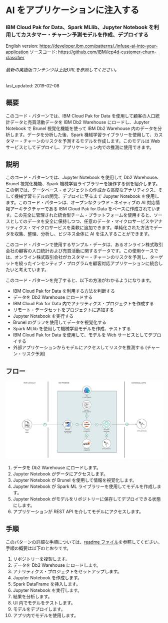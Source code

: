 # AI をアプリケーションに注入する

### IBM Cloud Pak for Data、Spark MLlib、Jupyter Notebook を利用してカスタマー・チャーン予測モデルを作成、デプロイする

English version: https://developer.ibm.com/patterns/./infuse-ai-into-your-application
  ソースコード: https://github.com/IBM/icp4d-customer-churn-classifier

###### 最新の英語版コンテンツは上記URLを参照してください。
last_updated: 2019-02-08

 
## 概要

このコード・パターンでは、IBM Cloud Pak for Data を使用して顧客の人口統計データと売買活動データを IBM Db2 Warehouse にロードし、Jupyter Notebook で Brunel 視覚化機能を使って IBM Db2 Warehouse 内のデータを分析します。データを分析した後、Spark 機械学習ライブラリーを使用して、カスタマー・チャーンのリスクを予測するモデルを作成します。このモデルは Web サービスとしてデプロイし、アプリケーション内での推測に使用できます。

## 説明

このコード・パターンでは、Jupyter Notebook を使用して Db2 Warehouse、Brunel 視覚化機能、Spark 機械学習ライブラリーを操作する例を紹介します。この例では、データベース・オブジェクトの作成から高度なアナリティクス、そして機械学習モデルの開発、デプロイに至るまで Jupyter Notebook を使用します。このコード・パターンは、オープンなクラウド・ネイティブの AI 対応情報アーキテクチャーである IBM Cloud Pak for Data をベースに作成されています。この完全に管理された統合型チーム・プラットフォームを使用すると、ソースとしてのデータを安全に保持しつつ、任意のデータ・マイクロサービスやアナリティクス・マイクロサービスを柔軟に追加できます。単純化された方法でデータを収集、整理、分析し、ビジネス全体に AI を注入することができます。

このコード・パターンで使用するサンプル・データは、あるオンライン株式取引会社の顧客の人口統計および売買活動に関するデータです。この使用ケースでは、オンライン株式取引会社がカスタマー・チャーンのリスクを予測し、ターゲットを絞ったインセンティブ・プログラムを顧客対応アプリケーションに統合したいと考えています。

このコード・パターンを完了すると、以下の方法がわかるようになります。

* IBM Cloud Pak for Data を利用する方法を判断する
* データを Db2 Warehouse にロードする
* IBM Cloud Pak for Data 内でアナリティクス・プロジェクトを作成する
* リモート・データセットをプロジェクトに追加する
* Jupyter Notebook を実行する
* Brunel のグラフを使用してデータを視覚化する
* Spark MLlib を使用して機械学習モデルを作成、テストする
* IBM Cloud Pak for Data を使用して、モデルを Web サービスとしてデプロイする
* 外部アプリケーションからモデルにアクセスしてリスクを推測する (チャーン・リスク予測)

## フロー

![フロー](./images/infuse_ai.png)

1. データを Db2 Warehouse にロードします。
1. Jupyter Notebook がデータにアクセスします。
1. Jupyter Notebook が Brunel を使用して情報を視覚化します。
1. Jupyter Notebook が Spark ML ライブラリーを使用してモデルを作成します。
1. Jupyter Notebook がモデルをリポジトリーに保存してデプロイできる状態にします。
1. アプリケーションが REST API を介してモデルにアクセスします。

## 手順

このパターンの詳細な手順については、[readme ファイル](https://github.com/IBM/icp4d-customer-churn-classifier/blob/master/README.md)を参照してください。手順の概要は以下のとおりです。

1. リポジトリーを複製します。
1. データを Db2 Warehouse にロードします。
1. アナリティクス・プロジェクトをセットアップします。
1. Jupyter Notebook を作成します。
1. Spark DataFrame を挿入します。
1. Jupyter Notebook を実行します。
1. 結果を分析します。
1. UI 内でモデルをテストします。
1. モデルをデプロイします。
1. アプリ内でモデルを使用します。
